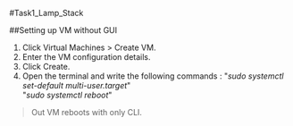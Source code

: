 #Task1_Lamp_Stack

##Setting up VM without GUI

1. Click Virtual Machines > Create VM.
2. Enter the VM configuration details.
3. Click Create. 
4. Open the terminal and write the following commands :
"*sudo systemctl set-default multi-user.target*"        
"*sudo systemctl reboot*"

>Out VM reboots with only CLI.
